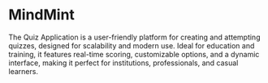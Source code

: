 # MindMint
The Quiz Application is a user-friendly platform for creating and attempting quizzes, designed for scalability and modern use. Ideal for education and training, it features real-time scoring, customizable options, and a dynamic interface, making it perfect for institutions, professionals, and casual learners.
